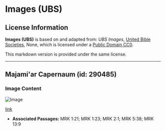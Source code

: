 # Images (UBS)

## License Information

**Images (UBS)** is based on and adapted from: _UBS Images_, [United Bible Societies](https://unitedbiblesocieties.org/), None, which is licensed under a [Public Domain CC0](https://creativecommons.org/public-domain/cc0/).

This markdown version is provided under the same license.



--------------------------------

## Majami'ar Capernaum (id: 290485)

### Image Content

![Image](https://cdn.aquifer.bible/aquifer-content/resources/Media/UBS-0044_synagogue_capernaum.jpg)

[link](https://cdn.aquifer.bible/aquifer-content/resources/Media/UBS-0044_synagogue_capernaum.jpg)

* **Associated Passages:** MRK 1:21; MRK 1:23; MRK 2:1; MRK 5:38; MRK 13:9

